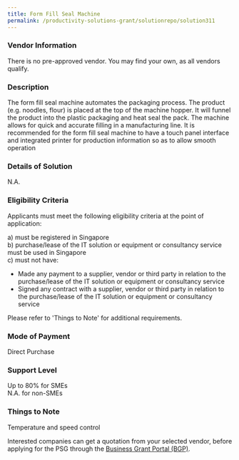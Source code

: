 ```yaml
---
title: Form Fill Seal Machine
permalink: /productivity-solutions-grant/solutionrepo/solution311
---
```


### Vendor Information
There is no pre-approved vendor. You may find your own, as all vendors qualify.

### Description

The form fill seal machine automates the packaging process. 
The product (e.g. noodles, flour) is placed at the top of the machine hopper. It will funnel the product into the plastic packaging and heat seal the pack. 
The machine allows for quick and accurate filling in a manufacturing line.
It is recommended for the form fill seal machine to have a touch panel interface and integrated printer for production information so as to allow smooth operation

### Details of Solution

N.A.

### Eligibility Criteria

Applicants must meet the following eligibility criteria at the point of application:

a) must be registered in Singapore <br>
b) purchase/lease of the IT solution or equipment or consultancy service must be used in Singapore <br>
c) must not have:
- Made any payment to a supplier, vendor or third party in relation to the purchase/lease of the IT solution or equipment or consultancy service
- Signed any contract with a supplier, vendor or third party in relation to the purchase/lease of the IT solution or equipment or consultancy service

Please refer to 'Things to Note' for additional requirements.

### Mode of Payment
Direct Purchase

### Support Level
Up to 80% for SMEs <br>
N.A. for non-SMEs

### Things to Note
Temperature and speed control

Interested companies can get a quotation from your selected vendor, before applying for the PSG through the <a target='_blank' href='https://www.businessgrants.gov.sg/'>Business Grant Portal (BGP)</a>.
